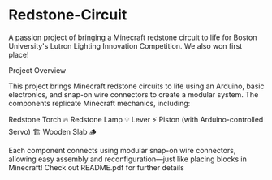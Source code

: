 # Redstone-Circuit
A passion project of bringing a Minecraft redstone circuit to life for Boston University's Lutron Lighting Innovation Competition. We also won first place!

Project Overview

This project brings Minecraft redstone circuits to life using an Arduino, basic electronics, and snap-on wire connectors to create a modular system. The components replicate Minecraft mechanics, including:

Redstone Torch 🔥
Redstone Lamp 💡
Lever ⚡
Piston (with Arduino-controlled Servo) 🏗
Wooden Slab 🪵

Each component connects using modular snap-on wire connectors, allowing easy assembly and reconfiguration—just like placing blocks in Minecraft!
Check out README.pdf for further details
